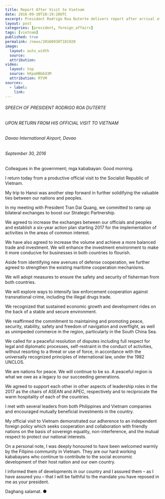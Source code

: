 ```yaml
---
title: Report After Visit to Vietnam
date: 2016-09-30T10:19:20UTC
excerpt: President Rodrigo Roa Duterte delivers report after arrival at the Davao International Airport at 2:19 am of September 30, 2016 after his two-day official visit to the Socialist Republic of Vietnam.
layout: post
categories: [president, foreign_affairs]
tags: [vietnam]
published: true
permalink: /news/20160930T101920
image:
  layout: auto_width
  source: 
  attribution: 
video:
  layout: top
  source: kKpaHBG6d3M
  attribution: RTVM
sources:
  - label:
    link:
---
```


###### SPEECH OF PRESIDENT RODRIGO ROA DUTERTE

###### UPON RETURN FROM HIS OFFICIAL VISIT TO VIETNAM

###### Davao International Airport, Davao

###### September 30, 2016

Colleagues in the government; mga kababayan: Good morning.

I return today from a productive official visit to the Socialist Republic of Vietnam.

My trip to Hanoi was another step forward in further solidifying the valuable ties between our nations and peoples.

In my meeting with President Tran Dai Quang, we committed to ramp up bilateral exchanges to boost our Strategic Partnership. 

We agreed to increase the exchanges between our officials and peoples and establish a six-year action plan starting 2017 for the implementation of activities in the areas of common interest.

We have also agreed to increase the volume and achieve a more balanced trade and investment. We will enhance the investment environment to make it more conducive for businesses in both countries to flourish.

Aside from identifying new avenues of defense cooperation, we further agreed to strengthen the existing maritime cooperation mechanisms.

We will adopt measures to ensure the safety and security of fisherman from both countries. 

We will explore ways to intensify law enforcement cooperation against transnational crime, including the illegal drugs trade. 

We recognized that sustained economic growth and development rides on the back of a stable and secure environment. 

We reaffirmed the commitment to maintaining and promoting peace, security, stability, safety and freedom of navigation and overflight, as well as unimpeded commerce in the region, particularly in the South China Sea. 

We called for a peaceful resolution of disputes including full respect for legal and diplomatic processes, self-restraint in the conduct of activities, without resorting to a threat or use of force, in accordance with the universally recognized principles of international law, under the 1982 UNCLOS.

We are nations for peace. We will continue to be so. A peaceful region is what we owe as a legacy to our succeeding generations.

We agreed to support each other in other aspects of leadership roles in the 2017 as the chairs of ASEAN and APEC, respectively and to reciprocate the warm hospitality of each of the countries.

I met with several leaders from both Philippines and Vietnam companies and encouraged mutually beneficial investments in the country.

My official visit to Vietnam demonstrated our adherence to an independent foreign policy which seeks cooperation and collaboration with friendly nations on the basis of sovereign equality, non-interference, and the mutual respect to protect our national interests.

On a personal note, I was deeply honoured to have been welcomed warmly by the Filipino community in Vietnam. They are our hard working kababayans who continue to contribute to the social economic development of their host nation and our own country.

I informed them of developments in our country and I assured them – as I have assured you – that I will be faithful to the mandate you have reposed in me as your president.  

Daghang salamat.
&#x25cf;
